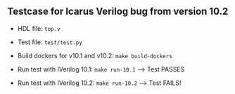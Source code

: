 
## Testcase for Icarus Verilog bug from version 10.2

* HDL file: `top.v`

* Test file: `test/test.py`

* Build dockers for v10.1 and v10.2: `make build-dockers`

* Run test with IVerilog 10.1: `make run-10.1` --> Test PASSES

* Run test with IVerilog 10.2: `make run-10.2` --> Test FAILS!

